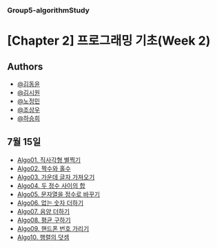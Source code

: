 
### Group5-algorithmStudy

# [Chapter 2] 프로그래밍 기초(Week 2)


## Authors

- [@김동윤](https://github.com/kdy-git)
- [@김시원](https://github.com/ktldnjs)
- [@노정민](https://github.com/lumill925)
- [@조상우]()
- [@하승희]()
## 7월 15일

  - [Algo01. 직사각형 별찍기](https://programmers.co.kr/learn/courses/30/lessons/12969)
  - [Algo02. 짝수와 홀수](https://programmers.co.kr/learn/courses/30/lessons/12937)
  - [Algo03. 가운데 글자 가져오기](https://programmers.co.kr/learn/courses/30/lessons/12903)
  - [Algo04. 두 정수 사이의 합](https://programmers.co.kr/learn/courses/30/lessons/12912)
  - [Algo05. 문자열을 정수로 바꾸기](https://programmers.co.kr/learn/courses/30/lessons/12925)
  - [Algo06. 없는 숫자 더하기](https://programmers.co.kr/learn/courses/30/lessons/86051)
  - [Algo07. 음양 더하기](https://programmers.co.kr/learn/courses/30/lessons/76501)
  - [Algo08. 평균 구하기](https://programmers.co.kr/learn/courses/30/lessons/12944)
  - [Algo09. 핸드폰 번호 가리기](https://programmers.co.kr/learn/courses/30/lessons/12948)
  - [Algo10. 행렬의 덧셈](https://programmers.co.kr/learn/courses/30/lessons/12950)

